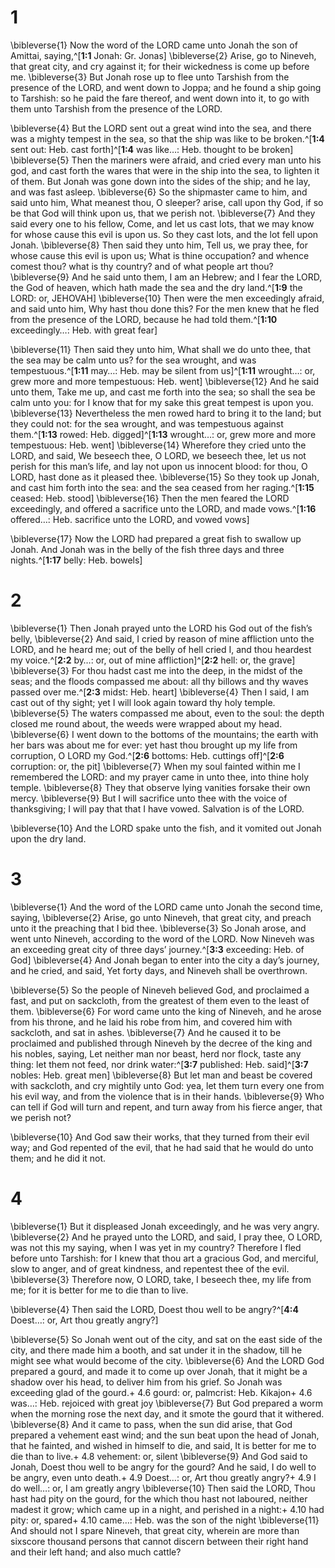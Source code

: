 # 1 
\bibleverse{1} Now the word of the LORD came unto Jonah the son of Amittai, saying,^[**1:1** Jonah: Gr. Jonas] \bibleverse{2} Arise, go to Nineveh, that great city, and cry against it; for their wickedness is come up before me. \bibleverse{3} But Jonah rose up to flee unto Tarshish from the presence of the LORD, and went down to Joppa; and he found a ship going to Tarshish: so he paid the fare thereof, and went down into it, to go with them unto Tarshish from the presence of the LORD. 


\bibleverse{4} But the LORD sent out a great wind into the sea, and there was a mighty tempest in the sea, so that the ship was like to be broken.^[**1:4** sent out: Heb. cast forth]^[**1:4** was like…: Heb. thought to be broken] \bibleverse{5} Then the mariners were afraid, and cried every man unto his god, and cast forth the wares that were in the ship into the sea, to lighten it of them. But Jonah was gone down into the sides of the ship; and he lay, and was fast asleep. \bibleverse{6} So the shipmaster came to him, and said unto him, What meanest thou, O sleeper? arise, call upon thy God, if so be that God will think upon us, that we perish not. \bibleverse{7} And they said every one to his fellow, Come, and let us cast lots, that we may know for whose cause this evil is upon us. So they cast lots, and the lot fell upon Jonah. \bibleverse{8} Then said they unto him, Tell us, we pray thee, for whose cause this evil is upon us; What is thine occupation? and whence comest thou? what is thy country? and of what people art thou? \bibleverse{9} And he said unto them, I am an Hebrew; and I fear the LORD, the God of heaven, which hath made the sea and the dry land.^[**1:9** the LORD: or, JEHOVAH] \bibleverse{10} Then were the men exceedingly afraid, and said unto him, Why hast thou done this? For the men knew that he fled from the presence of the LORD, because he had told them.^[**1:10** exceedingly…: Heb. with great fear] 





\bibleverse{11} Then said they unto him, What shall we do unto thee, that the sea may be calm unto us? for the sea wrought, and was tempestuous.^[**1:11** may…: Heb. may be silent from us]^[**1:11** wrought…: or, grew more and more tempestuous: Heb. went] \bibleverse{12} And he said unto them, Take me up, and cast me forth into the sea; so shall the sea be calm unto you: for I know that for my sake this great tempest is upon you. \bibleverse{13} Nevertheless the men rowed hard to bring it to the land; but they could not: for the sea wrought, and was tempestuous against them.^[**1:13** rowed: Heb. digged]^[**1:13** wrought…: or, grew more and more tempestuous: Heb. went] \bibleverse{14} Wherefore they cried unto the LORD, and said, We beseech thee, O LORD, we beseech thee, let us not perish for this man’s life, and lay not upon us innocent blood: for thou, O LORD, hast done as it pleased thee. \bibleverse{15} So they took up Jonah, and cast him forth into the sea: and the sea ceased from her raging.^[**1:15** ceased: Heb. stood] \bibleverse{16} Then the men feared the LORD exceedingly, and offered a sacrifice unto the LORD, and made vows.^[**1:16** offered…: Heb. sacrifice unto the LORD, and vowed vows] 







\bibleverse{17} Now the LORD had prepared a great fish to swallow up Jonah. And Jonah was in the belly of the fish three days and three nights.^[**1:17** belly: Heb. bowels]
 

# 2 
\bibleverse{1} Then Jonah prayed unto the LORD his God out of the fish’s belly, \bibleverse{2} And said, I cried by reason of mine affliction unto the LORD, and he heard me; out of the belly of hell cried I, and thou heardest my voice.^[**2:2** by…: or, out of mine affliction]^[**2:2** hell: or, the grave] \bibleverse{3} For thou hadst cast me into the deep, in the midst of the seas; and the floods compassed me about: all thy billows and thy waves passed over me.^[**2:3** midst: Heb. heart] \bibleverse{4} Then I said, I am cast out of thy sight; yet I will look again toward thy holy temple. \bibleverse{5} The waters compassed me about, even to the soul: the depth closed me round about, the weeds were wrapped about my head. \bibleverse{6} I went down to the bottoms of the mountains; the earth with her bars was about me for ever: yet hast thou brought up my life from corruption, O LORD my God.^[**2:6** bottoms: Heb. cuttings off]^[**2:6** corruption: or, the pit] \bibleverse{7} When my soul fainted within me I remembered the LORD: and my prayer came in unto thee, into thine holy temple. \bibleverse{8} They that observe lying vanities forsake their own mercy. \bibleverse{9} But I will sacrifice unto thee with the voice of thanksgiving; I will pay that that I have vowed. Salvation is of the LORD. 






\bibleverse{10} And the LORD spake unto the fish, and it vomited out Jonah upon the dry land. 

# 3 
\bibleverse{1} And the word of the LORD came unto Jonah the second time, saying, \bibleverse{2} Arise, go unto Nineveh, that great city, and preach unto it the preaching that I bid thee. \bibleverse{3} So Jonah arose, and went unto Nineveh, according to the word of the LORD. Now Nineveh was an exceeding great city of three days’ journey.^[**3:3** exceeding: Heb. of God] \bibleverse{4} And Jonah began to enter into the city a day’s journey, and he cried, and said, Yet forty days, and Nineveh shall be overthrown. 


\bibleverse{5} So the people of Nineveh believed God, and proclaimed a fast, and put on sackcloth, from the greatest of them even to the least of them. \bibleverse{6} For word came unto the king of Nineveh, and he arose from his throne, and he laid his robe from him, and covered him with sackcloth, and sat in ashes. \bibleverse{7} And he caused it to be proclaimed and published through Nineveh by the decree of the king and his nobles, saying, Let neither man nor beast, herd nor flock, taste any thing: let them not feed, nor drink water:^[**3:7** published: Heb. said]^[**3:7** nobles: Heb. great men] \bibleverse{8} But let man and beast be covered with sackcloth, and cry mightily unto God: yea, let them turn every one from his evil way, and from the violence that is in their hands. \bibleverse{9} Who can tell if God will turn and repent, and turn away from his fierce anger, that we perish not? 



\bibleverse{10} And God saw their works, that they turned from their evil way; and God repented of the evil, that he had said that he would do unto them; and he did it not. 

# 4 
\bibleverse{1} But it displeased Jonah exceedingly, and he was very angry. \bibleverse{2} And he prayed unto the LORD, and said, I pray thee, O LORD, was not this my saying, when I was yet in my country? Therefore I fled before unto Tarshish: for I knew that thou art a gracious God, and merciful, slow to anger, and of great kindness, and repentest thee of the evil. \bibleverse{3} Therefore now, O LORD, take, I beseech thee, my life from me; for it is better for me to die than to live. 

\bibleverse{4} Then said the LORD, Doest thou well to be angry?^[**4:4** Doest…: or, Art thou greatly angry?] 


\bibleverse{5} So Jonah went out of the city, and sat on the east side of the city, and there made him a booth, and sat under it in the shadow, till he might see what would become of the city. \bibleverse{6} And the LORD God prepared a gourd, and made it to come up over Jonah, that it might be a shadow over his head, to deliver him from his grief. So Jonah was exceeding glad of the gourd.+ 4.6 gourd: or, palmcrist: Heb. Kikajon+ 4.6 was…: Heb. rejoiced with great joy \bibleverse{7} But God prepared a worm when the morning rose the next day, and it smote the gourd that it withered. \bibleverse{8} And it came to pass, when the sun did arise, that God prepared a vehement east wind; and the sun beat upon the head of Jonah, that he fainted, and wished in himself to die, and said, It is better for me to die than to live.+ 4.8 vehement: or, silent \bibleverse{9} And God said to Jonah, Doest thou well to be angry for the gourd? And he said, I do well to be angry, even unto death.+ 4.9 Doest…: or, Art thou greatly angry?+ 4.9 I do well…: or, I am greatly angry \bibleverse{10} Then said the LORD, Thou hast had pity on the gourd, for the which thou hast not laboured, neither madest it grow; which came up in a night, and perished in a night:+ 4.10 had pity: or, spared+ 4.10 came…: Heb. was the son of the night \bibleverse{11} And should not I spare Nineveh, that great city, wherein are more than sixscore thousand persons that cannot discern between their right hand and their left hand; and also much cattle? 